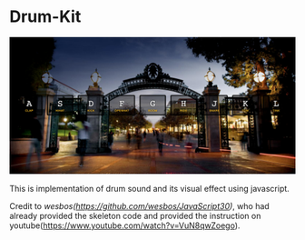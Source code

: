# Drum-Kit

![Main-Page](/assets/img/main-page.png)

This is implementation of drum sound and its visual effect using javascript. 

Credit to *wesbos(https://github.com/wesbos/JavaScript30)*, who had already provided the skeleton code and provided the instruction on youtube(https://www.youtube.com/watch?v=VuN8qwZoego). 


